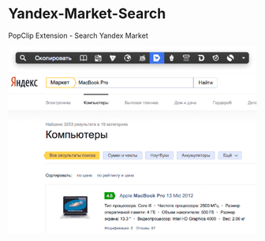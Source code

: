 # Yandex-Market-Search
PopClip Extension - Search Yandex Market

![images](./img/images_01.png "panel")
![images](./img/images_02.png "images")
